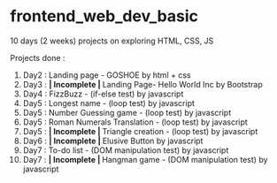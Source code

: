 # frontend_web_dev_basic

10 days (2 weeks) projects on exploring HTML, CSS, JS

Projects done :

<ol>
    <li>Day2 : Landing page - GOSHOE by html + css</li>
    <li>Day3 : <strong>| Incomplete | </strong> Landing Page- Hello World Inc by Bootstrap</li>
    <li>Day4 : FizzBuzz - (if-else test) by javascript</li>
    <li>Day5 : Longest name - (loop test) by javascript</li>
    <li>Day5 : Number Guessing game - (loop test) by javascript</li>
    <li>Day5 : Roman Numerals Translation - (loop test) by javascript</li>
    <li>Day5 : <strong>| Incomplete | </strong> Triangle creation - (loop test) by javascript</li>
    <li>Day6 : <strong>| Incomplete | </strong> Elusive Button by javascript</li>
    <li>Day7 : To-do list - (DOM manipulation test) by javascript</li>
    <li>Day7 : <strong>| Incomplete | </strong> Hangman game - (DOM manipulation test) by javascript</li>
</ol>
